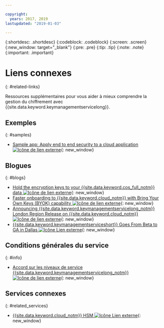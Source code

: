 ```yaml
---

copyright:
  years: 2017, 2019
lastupdated: "2019-01-03"

---
```


{:shortdesc: .shortdesc}
{:codeblock: .codeblock}
{:screen: .screen}
{:new_window: target="_blank"}
{:pre: .pre}
{:tip: .tip}
{:note: .note}
{:important: .important}

# Liens connexes
{: #related-links}

Ressources supplémentaires pour vous aider à mieux comprendre la gestion du chiffrement avec {{site.data.keyword.keymanagementservicelong}}.

## Exemples
{: #samples}

- [Sample app: Apply end to end security to a cloud application ![Icône de lien externe](../../icons/launch-glyph.svg "Icône de lien externe")](https://github.com/IBM-Cloud/secure-file-storage){: new_window}

## Blogues
{: #blogs}

- [Hold the encryption keys to your {{site.data.keyword.cos_full_notm}} data ![Icône de lien externe](../../icons/launch-glyph.svg "Icône de lien externe")](https://www.ibm.com/w3-techblog/use-cases/2018/06/encryption-keys-cloud-object-storage/){: new_window}
- [Faster onboarding to {{site.data.keyword.cloud_notm}} with Bring Your Own Keys (BYOK) capability ![Icône de lien externe](../../icons/launch-glyph.svg "Icône de lien externe")](https://www.ibm.com/w3-techblog/security/2018/06/byok-key-protect/){: new_window}
- [Announcing {{site.data.keyword.keymanagementservicelong_notm}} London Region Release on {{site.data.keyword.cloud_notm}} ![Icône de lien externe](../../icons/launch-glyph.svg "Icône de lien externe")](https://www.ibm.com/blogs/bluemix/2017/12/announcing-ibm-key-protect-london-region-release-ibm-cloud/){: new_window}
- [{{site.data.keyword.keymanagementserviceshort}} Goes From Beta to GA in Dallas ![Icône Lien externe](../../icons/launch-glyph.svg "Icône de lien externe")](https://www.ibm.com/blogs/bluemix/2016/12/dallas-key-protect-ga/){: new_window}

## Conditions générales du service
{: #info}

- [Accord sur les niveaux de service {{site.data.keyword.keymanagementservicelong_notm}} ![Icône de lien externe](../../icons/launch-glyph.svg "Icône de lien externe")](https://www.ibm.com/software/sla/sladb.nsf/sla/bm-7603-02){: new_window}

## Services connexes
{: #related_services}

- [{{site.data.keyword.cloud_notm}} HSM ![Icône Lien externe](../../icons/launch-glyph.svg "Icône de lien externe")](https://www.ibm.com/cloud/hardware-security-module){: new_window}

